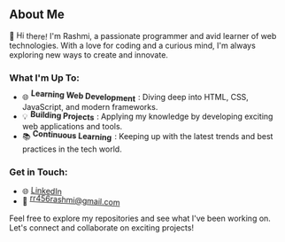 ## About Me

👋 <span style="display:inline-block; animation: wave 2s infinite;">Hi there!</span> I'm Rashmi, a passionate programmer and avid learner of web technologies. With a love for coding and a curious mind, I'm always exploring new ways to create and innovate.

### What I'm Up To:
- 🌐 <span class="wave">**Learning Web Development**</span>: Diving deep into HTML, CSS, JavaScript, and modern frameworks.
- 💡 <span class="wave">**Building Projects**</span>: Applying my knowledge by developing exciting web applications and tools.
- 📚 <span class="wave">**Continuous Learning**</span>: Keeping up with the latest trends and best practices in the tech world.

### Get in Touch:
- 🌐 <span class="wave">[LinkedIn](https://www.linkedin.com/in/rashmi-n-899355285/)</span>
- 📧 <span class="wave">rr456rashmi@gmail.com</span>

Feel free to explore my repositories and see what I've been working on. Let's connect and collaborate on exciting projects!

<style>
@keyframes wave {
  0% { transform: rotate(0.0deg); }
  10% { transform: rotate(14.0deg); }
  20% { transform: rotate(-8.0deg); }
  30% { transform: rotate(14.0deg); }
  40% { transform: rotate(-4.0deg); }
  50% { transform: rotate(10.0deg); }
  60% { transform: rotate(0.0deg); } 
  100% { transform: rotate(0.0deg); }
}
.wave {
  display: inline-block;
  animation: wave 2s infinite;
  transform-origin: 70% 70%;
  margin-right: 5px; /* Adjust spacing between emojis */
}
</style>
